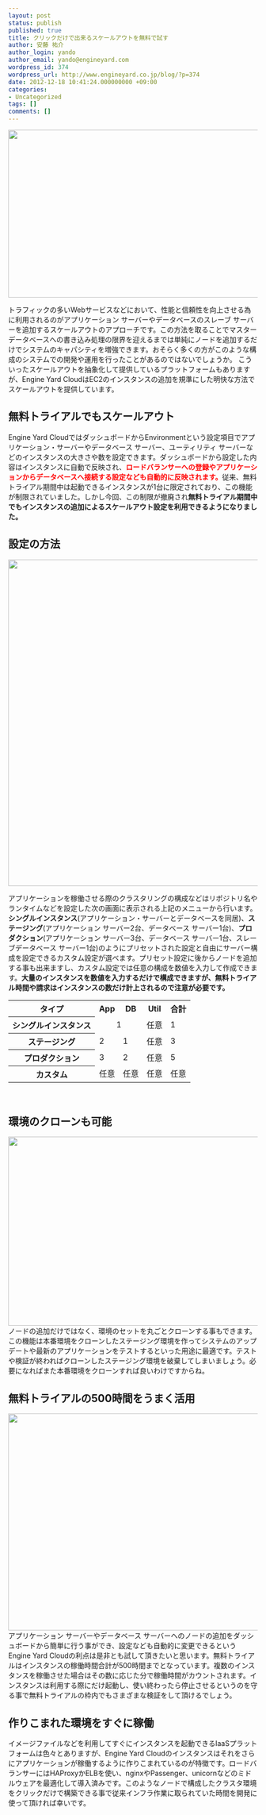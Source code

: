 ```yaml
---
layout: post
status: publish
published: true
title: クリックだけで出来るスケールアウトを無料で試す
author: 安藤 祐介
author_login: yando
author_email: yando@engineyard.com
wordpress_id: 374
wordpress_url: http://www.engineyard.co.jp/blog/?p=374
date: 2012-12-18 10:41:24.000000000 +09:00
categories:
- Uncategorized
tags: []
comments: []
---
```

<a href="http://www.engineyard.co.jp/blog/wp-content/uploads/2012/12/Getting_Start_EY_Cloud.key-1.jpg"><img src="http://www.engineyard.co.jp/blog/wp-content/uploads/2012/12/Getting_Start_EY_Cloud.key-1.jpg" alt="" title="Getting_Start_EY_Cloud.key-1" width="534" height="338" class="alignnone size-full wp-image-376" /></a>

トラフィックの多いWebサービスなどにおいて、性能と信頼性を向上させる為に利用されるのがアプリケーション サーバーやデータベースのスレーブ サーバーを追加するスケールアウトのアプローチです。この方法を取ることでマスター データベースへの書き込み処理の限界を迎えるまでは単純にノードを追加するだけでシステムのキャパシティを増強できます。おそらく多くの方がこのような構成のシステムでの開発や運用を行ったことがあるのではないでしょうか。
こういったスケールアウトを抽象化して提供しているプラットフォームもありますが、Engine Yard CloudはEC2のインスタンスの追加を規準にした明快な方法でスケールアウトを提供しています。

<h2>無料トライアルでもスケールアウト</h2>
Engine Yard CloudではダッシュボードからEnvironmentという設定項目でアプリケーション・サーバーやデータベース サーバー、ユーティリティ サーバーなどのインスタンスの大きさや数を設定できます。ダッシュボードから設定した内容はインスタンスに自動で反映され、<span style="color:red"><strong>ロードバランサーへの登録やアプリケーションからデータベースへ接続する設定なども自動的に反映されます。</strong></span>従来、無料トライアル期間中は起動できるインスタンスが1台に限定されており、この機能が制限されていました。しかし今回、この制限が撤廃され<strong>無料トライアル期間中でもインスタンスの追加によるスケールアウト設定を利用できるようになりました。</strong>

<h2>設定の方法</h2>
<a href="http://www.engineyard.co.jp/blog/wp-content/uploads/2012/12/Engine-Yard-Cloud-—-Cluster-configurations.jpg"><img src="http://www.engineyard.co.jp/blog/wp-content/uploads/2012/12/Engine-Yard-Cloud-—-Cluster-configurations.jpg" alt="" title="Engine Yard Cloud — Cluster configurations" width="639" height="658" class="alignnone size-full wp-image-387" /></a>

アプリケーションを稼働させる際のクラスタリングの構成などはリポジトリ名やランタイムなどを設定した次の画面に表示される上記のメニューから行います。<strong>シングルインスタンス</strong>(アプリケーション・サーバーとデータベースを同居)、<strong>ステージング</strong>(アプリケーション サーバー2台、データベース サーバー1台)、<strong>プロダクション</strong>(アプリケーション サーバー3台、データベース サーバー1台、スレーブデータベース サーバー1台)のようにプリセットされた設定と自由にサーバー構成を設定できるカスタム設定が選べます。プリセット設定に後からノードを追加する事も出来ますし、カスタム設定では任意の構成を数値を入力して作成できます。<strong>大量のインスタンスを数値を入力するだけで構成できますが、無料トライアル時間や請求はインスタンスの数だけ計上されるので注意が必要です。</strong>

<table>
<tr>
  <th>タイプ</th>
  <th>App</th>
  <th>DB</th>
  <th>Util</th>
  <th>合計</th>
<tr>
  <th>シングルインスタンス</th>
  <td colspan="2" align="center">1</td>
  <td>任意</td>
  <td>1</td>
</tr>
<tr>
  <th>ステージング</th>
  <td>2</td>
  <td>1</td>
  <td>任意</td>
  <td>3</td>
</tr>
<tr>
  <th>プロダクション</th>
  <td>3</td>
  <td>2</td>
  <td>任意</td>
  <td>5</td>
</tr>
<tr>
  <th>カスタム</th>
  <td>任意</td>
  <td>任意</td>
  <td>任意</td>
  <td>任意</td>
</tr>
</table>
<br/>

<h2>環境のクローンも可能</h2>
<a href="http://www.engineyard.co.jp/blog/wp-content/uploads/2012/12/Engine-Yard-Cloud-—-Environment-trial-of-application-todo.jpg"><img src="http://www.engineyard.co.jp/blog/wp-content/uploads/2012/12/Engine-Yard-Cloud-—-Environment-trial-of-application-todo.jpg" alt="" title="Engine Yard Cloud — Environment trial of application todo" width="691" height="381" class="alignnone size-full wp-image-405" /></a>
ノードの追加だけではなく、環境のセットを丸ごとクローンする事もできます。この機能は本番環境をクローンしたステージング環境を作ってシステムのアップデートや最新のアプリケーションをテストするといった用途に最適です。テストや検証が終わればクローンしたステージング環境を破棄してしまいましょう。必要になればまた本番環境をクローンすれば良いわけですからね。

<h2>無料トライアルの500時間をうまく活用</h2>
<a href="http://www.engineyard.co.jp/blog/wp-content/uploads/2012/12/Engine-Yard-Cloud-—-Cluster-configurations-1.jpg"><img src="http://www.engineyard.co.jp/blog/wp-content/uploads/2012/12/Engine-Yard-Cloud-—-Cluster-configurations-1.jpg" alt="" title="Engine Yard Cloud — Cluster configurations-1" width="536" height="437" class="alignnone size-full wp-image-393" /></a>
アプリケーション サーバーやデータベース サーバーへのノードの追加をダッシュボードから簡単に行う事ができ、設定なども自動的に変更できるというEngine Yard Cloudの利点は是非とも試して頂きたいと思います。無料トライアルはインスタンスの稼働時間合計が500時間までとなっています。複数のインスタンスを稼働させた場合はその数に応じた分で稼働時間がカウントされます。インスタンスは利用する際にだけ起動し、使い終わったら停止させるというのを守る事で無料トライアルの枠内でもさまざまな検証をして頂けるでしょう。

<h2>作りこまれた環境をすぐに稼働</h2>
イメージファイルなどを利用してすぐにインスタンスを起動できるIaaSプラットフォームは色々とありますが、Engine Yard Cloudのインスタンスはそれをさらにアプリケーションが稼働するように作りこまれているのが特徴です。ロードバランサーにはHAProxyかELBを使い、nginxやPassenger、unicornなどのミドルウェアを最適化して導入済みです。このようなノードで構成したクラスタ環境をクリックだけで構築できる事で従来インフラ作業に取られていた時間を開発に使って頂ければ幸いです。
